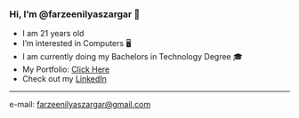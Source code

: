 ### Hi, I’m @farzeenilyaszargar 👋
- I am 21 years old
- I’m interested in Computers 🖥️
- I am currently doing my Bachelors in Technology Degree 🎓
- My Portfolio: [Click Here](https://www.lunoir.com)
- Check out my [LinkedIn](https://www.linkedin.com/in/farzeenilyaszargar/)

_____

e-mail: farzeenilyaszargar@gmail.com
  
 

